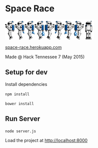 # Space Race

![Screenshot](/public/assets/astrousa_v2.png)

[space-race.herokuapp.com](http://space-race.herokuapp.com)

Made @ Hack Tennessee 7 (May 2015)

## Setup for dev

Install dependencies

`npm install`

`bower install`

## Run Server

`node server.js`

Load the project at [http://localhost:8000](http://localhost:8000)
